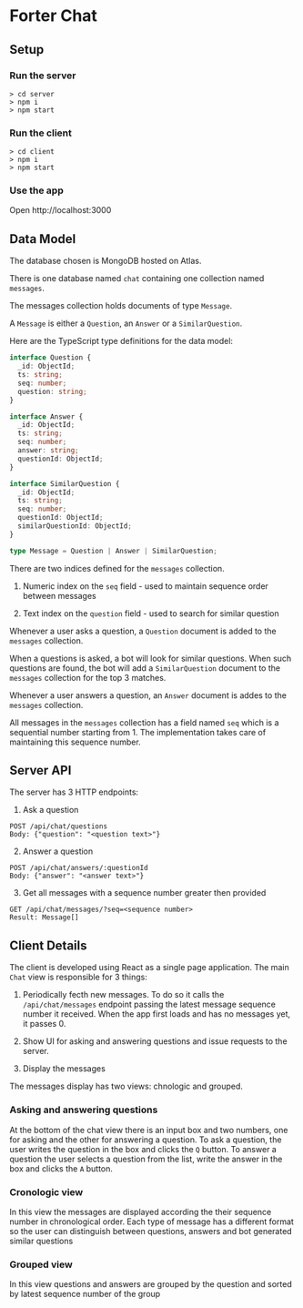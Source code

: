 # Forter Chat

## Setup

### Run the server

```console
> cd server
> npm i
> npm start
```

### Run the client

```console
> cd client
> npm i
> npm start
```

### Use the app

Open http://localhost:3000

## Data Model

The database chosen is MongoDB hosted on Atlas.

There is one database named `chat` containing one collection named `messages`.

The messages collection holds documents of type `Message`.

A `Message` is either a `Question`, an `Answer` or a `SimilarQuestion`.

Here are the TypeScript type definitions for the data model:

```typescript
interface Question {
  _id: ObjectId;
  ts: string;
  seq: number;
  question: string;
}

interface Answer {
  _id: ObjectId;
  ts: string;
  seq: number;
  answer: string;
  questionId: ObjectId;
}

interface SimilarQuestion {
  _id: ObjectId;
  ts: string;
  seq: number;
  questionId: ObjectId;
  similarQuestionId: ObjectId;
}

type Message = Question | Answer | SimilarQuestion;
```

There are two indices defined for the `messages` collection.

1. Numeric index on the `seq` field - used to maintain sequence order between messages

2. Text index on the `question` field - used to search for similar question

Whenever a user asks a question, a `Question` document is added to the `messages` collection.

When a questions is asked, a bot will look for similar questions. When such questions are found, the bot will add a `SimilarQuestion` document to the `messages` collection for the top 3 matches.

Whenever a user answers a question, an `Answer` document is addes to the `messages` collection.

All messages in the `messages` collection has a field named `seq` which is a sequential number starting from 1. The implementation takes care of maintaining this sequence number.

## Server API

The server has 3 HTTP endpoints:

1. Ask a question

```
POST /api/chat/questions
Body: {"question": "<question text>"}
```

2. Answer a question

```
POST /api/chat/answers/:questionId
Body: {"answer": "<answer text>"}
```

3. Get all messages with a sequence number greater then provided

```
GET /api/chat/messages/?seq=<sequence number>
Result: Message[]
```

## Client Details

The client is developed using React as a single page application. The main `Chat` view is responsible for 3 things:

1. Periodically fecth new messages. To do so it calls the `/api/chat/messages` endpoint passing the latest message sequence number it received. When the app first loads and has no messages yet, it passes 0.

2. Show UI for asking and answering questions and issue requests to the server.

3. Display the messages

The messages display has two views: chnologic and grouped.

### Asking and answering questions

At the bottom of the chat view there is an input box and two numbers, one for asking and the other for answering a question. To ask a question, the user writes the question in the box and clicks the `Q` button. To answer a question the user selects a question from the list, write the answer in the box and clicks the `A` button.

### Cronologic view

In this view the messages are displayed according the their sequence number in chronological order. Each type of message has a different format so the user can distinguish between questions, answers and bot generated similar questions

### Grouped view

In this view questions and answers are grouped by the question and sorted by latest sequence number of the group
